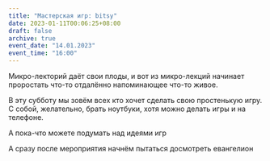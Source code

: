 ```yaml
---
title: "Мастерская игр: bitsy"
date: 2023-01-11T00:06:25+08:00
draft: false
archive: true
event_date: "14.01.2023"
event_time: "16:00"
---
```

Микро-лекторий даёт свои плоды, и вот из микро-лекций начинает проростать что-то отдалённо напоминающее что-то живое.

В эту субботу мы зовём всех кто хочет сделать свою простенькую игру. С собой, желательно, брать ноутбуки, хотя можно делать игры и на телефоне.

А пока-что можете подумать над идеями игр

А сразу после мероприятия начнём пытаться досмотреть евангелион